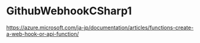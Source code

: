 # GithubWebhookCSharp1
https://azure.microsoft.com/ja-jp/documentation/articles/functions-create-a-web-hook-or-api-function/
